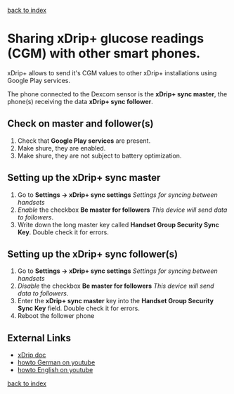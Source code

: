 [back to index](Index.md)
# Sharing xDrip+ glucose readings (CGM) with other smart phones.

xDrip+ allows to send it's CGM values to other xDrip+ installations using Google Play services.

The phone connected to the Dexcom sensor is the **xDrip+ sync master**, the phone(s) receiving the data **xDrip+ sync follower**.

## Check on master and follower(s)
1. Check that **Google Play services** are present.
2. Make shure, they are enabled.
3. Make shure, they are not subject to battery optimization.


## Setting up the xDrip+ sync master

1. Go to **Settings -> xDrip+ sync settings** *Settings for syncing between handsets*
2. *Enable* the checkbox **Be master for followers** *This device will send data to followers*.
3. Write down the long master key called **Handset Group Security Sync Key**. Double check it for errors.



## Setting up the xDrip+ sync follower(s)

1. Go to **Settings -> xDrip+ sync settings** *Settings for syncing between handsets*
2. *Disable* the checkbox **Be master for followers** *This device will send data to followers*.
3. Enter the **xDrip+ sync master** key into the **Handset Group Security Sync Key** field. Double check it for errors.
4. Reboot the follower phone

## External Links
- [xDrip doc](https://xdrip.readthedocs.io/en/latest/use/syncsetup/)
- [howto German on youtube](https://www.youtube.com/watch?v=SYu2JUcNBXg)
- [howto English on youtube](https://www.youtube.com/watch?v=LcgjfbYcWkE)

[back to index](Index.md)
